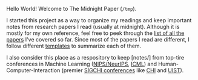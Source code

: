 
Hello World! Welcome to The Midnight Paper (`/tmp`). 

I started this project as a way to organize my readings and keep important notes from research papers I read (usually at midnight). Although it is mostly for my own reference, feel free to peek through the [list of all the papers](papers/) I've covered so far. Since most of the papers I read are different, I follow different [templates](templates/) to summarize each of them. 

I also consider this place as a respository to keep [notes/] from top-tire conferences in Machine Learning ([NIPS/NeurIPS](https://en.wikipedia.org/wiki/Conference_on_Neural_Information_Processing_Systems), [ICML](https://en.wikipedia.org/wiki/International_Conference_on_Machine_Learning)) and Human-Computer-Interaction (premier [SIGCHI conferences](https://sigchi.org) like [CHI](https://en.wikipedia.org/wiki/Conference_on_Human_Factors_in_Computing_Systems) and [UIST](https://en.wikipedia.org/wiki/ACM_Symposium_on_User_Interface_Software_and_Technology)).

